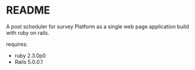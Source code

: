 # README

A post scheduler for survey Platform as a single web page application build with ruby on rails.

requires:

* ruby 2.3.0p0
* Rails 5.0.0.1
